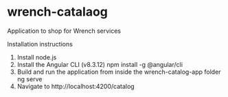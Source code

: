 # wrench-catalaog
 Application to shop for Wrench services

 Installation instructions

1. Install node.js
2. Install the Angular CLI (v8.3.12)
    npm install -g @angular/cli
3. Build and run the application from inside the wrench-catalog-app folder
    ng serve
4. Navigate to http://localhost:4200/catalog